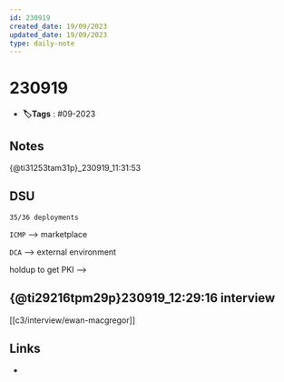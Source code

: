 ```yaml
---
id: 230919
created_date: 19/09/2023
updated_date: 19/09/2023
type: daily-note
---
```


# 230919
- **🏷️Tags** : #09-2023  

## Notes

{@ti31253tam31p}_230919_11:31:53

## DSU 

`35/36 deployments`

`ICMP` --> marketplace

`DCA` --> external environment 

holdup to get PKI --> 

## {@ti29216tpm29p}230919_12:29:16 interview

[[c3/interview/ewan-macgregor]] 


## Links
- 